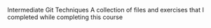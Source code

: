 Intermediate Git Techniques
A collection of files and exercises that I completed while completing this course
